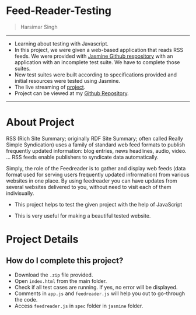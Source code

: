 # Feed-Reader-Testing

> Harsimar Singh


-----------------------------------------------------------

* Learning about testing with Javascript.
* In this project, we were given a web-based application that reads RSS feeds. We were provided with [Jasmine Github respository](http://jasmine.github.io/) with an application with an incomplete test suite. We have to complete those suites.
* New test suites were built according to specifications provided and initial resources were tested using Jasmine.
* The live streaming of [project](https://harsimarsingh8.github.io/Feed-Reader-Testing/index.html).
* Project can be viewed at my [Github Repository](https://github.com/harsimarsingh8/Feed-Reader-Testing).

-----------------------------------------------------------

# About Project

RSS (Rich Site Summary; originally RDF Site Summary; often called Really Simple Syndication) uses a family of standard web feed formats to publish frequently updated information: blog entries, news headlines, audio, video. ... RSS feeds enable publishers to syndicate data automatically.


Simply, the role of the Feedreader is to gather and display web feeds (data format used for serving users frequently updated infrormation) from various websites in one place. By using feedreader you can have updates from several websites delivered to you, without need to visit each of them indivisually.

- This project helps to test the given project with the help of JavaScript

-  This is very useful for making a beautiful tested website.

# Project Details
## How do I complete this project?

* Download the `.zip` file provided.
* Open `index.html` from the main folder.
* Check if all test cases are running. If yes, no error will be displayed.
* Comments in `app.js` and `feedreader.js` will help you out to go-through the code.
* Access `feedreader.js` in `spec` folder in `jasmine` folder. 